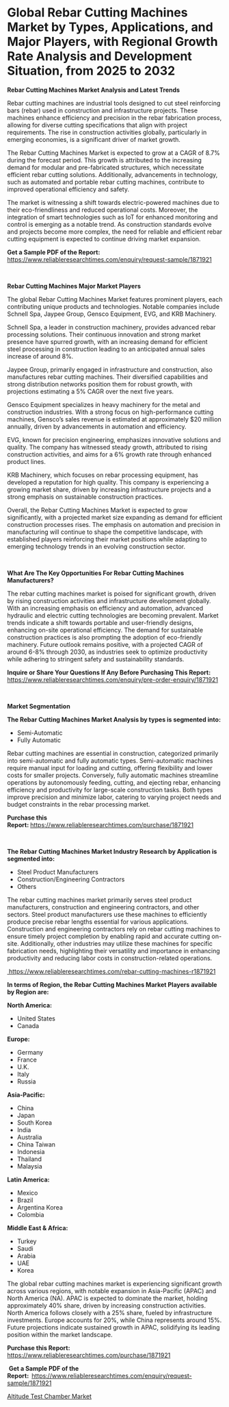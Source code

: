 <p><h1>Global Rebar Cutting Machines Market by Types, Applications, and Major Players, with Regional Growth Rate Analysis and Development Situation, from 2025 to 2032</h1></p><p><strong>Rebar Cutting Machines Market Analysis and Latest Trends</strong></p>
<p><p>Rebar cutting machines are industrial tools designed to cut steel reinforcing bars (rebar) used in construction and infrastructure projects. These machines enhance efficiency and precision in the rebar fabrication process, allowing for diverse cutting specifications that align with project requirements. The rise in construction activities globally, particularly in emerging economies, is a significant driver of market growth.</p><p>The Rebar Cutting Machines Market is expected to grow at a CAGR of 8.7% during the forecast period. This growth is attributed to the increasing demand for modular and pre-fabricated structures, which necessitate efficient rebar cutting solutions. Additionally, advancements in technology, such as automated and portable rebar cutting machines, contribute to improved operational efficiency and safety. </p><p>The market is witnessing a shift towards electric-powered machines due to their eco-friendliness and reduced operational costs. Moreover, the integration of smart technologies such as IoT for enhanced monitoring and control is emerging as a notable trend. As construction standards evolve and projects become more complex, the need for reliable and efficient rebar cutting equipment is expected to continue driving market expansion.</p></p>
<p><strong>Get a Sample PDF of the Report:&nbsp;</strong> <a href="https://www.reliableresearchtimes.com/enquiry/request-sample/1871921?utm_campaign=3518&utm_medium=2&utm_source=Github&utm_content=ia&utm_term=08042025&utm_id=rebar-cutting-machines">https://www.reliableresearchtimes.com/enquiry/request-sample/1871921</a></p>
<p>&nbsp;</p>
<p><strong>Rebar Cutting Machines Major Market Players</strong></p>
<p><p>The global Rebar Cutting Machines Market features prominent players, each contributing unique products and technologies. Notable companies include Schnell Spa, Jaypee Group, Gensco Equipment, EVG, and KRB Machinery.</p><p>Schnell Spa, a leader in construction machinery, provides advanced rebar processing solutions. Their continuous innovation and strong market presence have spurred growth, with an increasing demand for efficient steel processing in construction leading to an anticipated annual sales increase of around 8%.</p><p>Jaypee Group, primarily engaged in infrastructure and construction, also manufactures rebar cutting machines. Their diversified capabilities and strong distribution networks position them for robust growth, with projections estimating a 5% CAGR over the next five years.</p><p>Gensco Equipment specializes in heavy machinery for the metal and construction industries. With a strong focus on high-performance cutting machines, Gensco’s sales revenue is estimated at approximately $20 million annually, driven by advancements in automation and efficiency.</p><p>EVG, known for precision engineering, emphasizes innovative solutions and quality. The company has witnessed steady growth, attributed to rising construction activities, and aims for a 6% growth rate through enhanced product lines.</p><p>KRB Machinery, which focuses on rebar processing equipment, has developed a reputation for high quality. This company is experiencing a growing market share, driven by increasing infrastructure projects and a strong emphasis on sustainable construction practices.</p><p>Overall, the Rebar Cutting Machines Market is expected to grow significantly, with a projected market size expanding as demand for efficient construction processes rises. The emphasis on automation and precision in manufacturing will continue to shape the competitive landscape, with established players reinforcing their market positions while adapting to emerging technology trends in an evolving construction sector.</p></p>
<p>&nbsp;</p>
<p><strong>What Are The Key Opportunities For Rebar Cutting Machines Manufacturers?</strong></p>
<p><p>The rebar cutting machines market is poised for significant growth, driven by rising construction activities and infrastructure development globally. With an increasing emphasis on efficiency and automation, advanced hydraulic and electric cutting technologies are becoming prevalent. Market trends indicate a shift towards portable and user-friendly designs, enhancing on-site operational efficiency. The demand for sustainable construction practices is also prompting the adoption of eco-friendly machinery. Future outlook remains positive, with a projected CAGR of around 6-8% through 2030, as industries seek to optimize productivity while adhering to stringent safety and sustainability standards.</p></p>
<p><strong>Inquire or Share Your Questions If Any Before Purchasing This Report:</strong> <a href="https://www.reliableresearchtimes.com/enquiry/pre-order-enquiry/1871921?utm_campaign=3518&utm_medium=2&utm_source=Github&utm_content=ia&utm_term=08042025&utm_id=rebar-cutting-machines">https://www.reliableresearchtimes.com/enquiry/pre-order-enquiry/1871921</a></p>
<p>&nbsp;</p>
<p><strong>Market Segmentation</strong></p>
<p><strong>The Rebar Cutting Machines Market Analysis by types is segmented into:</strong></p>
<p><ul><li>Semi-Automatic</li><li>Fully Automatic</li></ul></p>
<p><p>Rebar cutting machines are essential in construction, categorized primarily into semi-automatic and fully automatic types. Semi-automatic machines require manual input for loading and cutting, offering flexibility and lower costs for smaller projects. Conversely, fully automatic machines streamline operations by autonomously feeding, cutting, and ejecting rebar, enhancing efficiency and productivity for large-scale construction tasks. Both types improve precision and minimize labor, catering to varying project needs and budget constraints in the rebar processing market.</p></p>
<p><strong>Purchase this Report:&nbsp;</strong><a href="https://www.reliableresearchtimes.com/purchase/1871921?utm_campaign=3518&utm_medium=2&utm_source=Github&utm_content=ia&utm_term=08042025&utm_id=rebar-cutting-machines">https://www.reliableresearchtimes.com/purchase/1871921</a></p>
<p>&nbsp;</p>
<p><strong>The Rebar Cutting Machines Market Industry Research by Application is segmented into:</strong></p>
<p><ul><li>Steel Product Manufacturers</li><li>Construction/Engineering Contractors</li><li>Others</li></ul></p>
<p><p>The rebar cutting machines market primarily serves steel product manufacturers, construction and engineering contractors, and other sectors. Steel product manufacturers use these machines to efficiently produce precise rebar lengths essential for various applications. Construction and engineering contractors rely on rebar cutting machines to ensure timely project completion by enabling rapid and accurate cutting on-site. Additionally, other industries may utilize these machines for specific fabrication needs, highlighting their versatility and importance in enhancing productivity and reducing labor costs in construction-related operations.</p></p>
<p><a href="https://www.reliableresearchtimes.com/rebar-cutting-machines-r1871921?utm_campaign=3518&utm_medium=2&utm_source=Github&utm_content=ia&utm_term=08042025&utm_id=rebar-cutting-machines">&nbsp;https://www.reliableresearchtimes.com/rebar-cutting-machines-r1871921</a></p>
<p><strong>In terms of Region, the Rebar Cutting Machines Market Players available by Region are:</strong></p>
<p>
    <p> <strong> North America: </strong>
        <ul>
            <li>United States</li>
            <li>Canada</li>
        </ul>
        </p> 
    <p> <strong> Europe: </strong>
        <ul>
            <li>Germany</li>
            <li>France</li>
            <li>U.K.</li>
            <li>Italy</li>
            <li>Russia</li>
        </ul>
        </p> 
    <p> <strong> Asia-Pacific: </strong>
        <ul>
            <li>China</li>
            <li>Japan</li>
            <li>South Korea</li>
            <li>India</li>
            <li>Australia</li>
            <li>China Taiwan</li>
            <li>Indonesia</li>
            <li>Thailand</li>
            <li>Malaysia</li>
        </ul>
        </p> 
    <p> <strong> Latin America: </strong>
        <ul>
            <li>Mexico</li>
            <li>Brazil</li>
            <li>Argentina Korea</li>
            <li>Colombia</li>
        </ul>
        </p> 
    <p> <strong> Middle East & Africa: </strong>
        <ul>
            <li>Turkey</li>
            <li>Saudi</li>
            <li>Arabia</li>
            <li>UAE</li>
            <li>Korea</li>
        </ul>
    </p>
    </p>
<p><p>The global rebar cutting machines market is experiencing significant growth across various regions, with notable expansion in Asia-Pacific (APAC) and North America (NA). APAC is expected to dominate the market, holding approximately 40% share, driven by increasing construction activities. North America follows closely with a 25% share, fueled by infrastructure investments. Europe accounts for 20%, while China represents around 15%. Future projections indicate sustained growth in APAC, solidifying its leading position within the market landscape.</p></p>
<p><strong>Purchase this Report: </strong><a href="https://www.reliableresearchtimes.com/purchase/1871921?utm_campaign=3518&utm_medium=2&utm_source=Github&utm_content=ia&utm_term=08042025&utm_id=rebar-cutting-machines">https://www.reliableresearchtimes.com/purchase/1871921</a></p>
<p>&nbsp;<strong>Get a Sample PDF of the Report:&nbsp;&nbsp;</strong><a href="https://www.reliableresearchtimes.com/enquiry/request-sample/1871921?utm_campaign=3518&utm_medium=2&utm_source=Github&utm_content=ia&utm_term=08042025&utm_id=rebar-cutting-machines">https://www.reliableresearchtimes.com/enquiry/request-sample/1871921</a></p>
<p><strong></strong></p>
<p><p><a href="https://github.com/eymermanda0p/Market-Research-Report-List-1/blob/main/altitude-test-chamber-market.md?utm_campaign=3518&utm_medium=2&utm_source=Github&utm_content=ia&utm_term=08042025&utm_id=rebar-cutting-machines">Altitude Test Chamber Market</a></p></p>